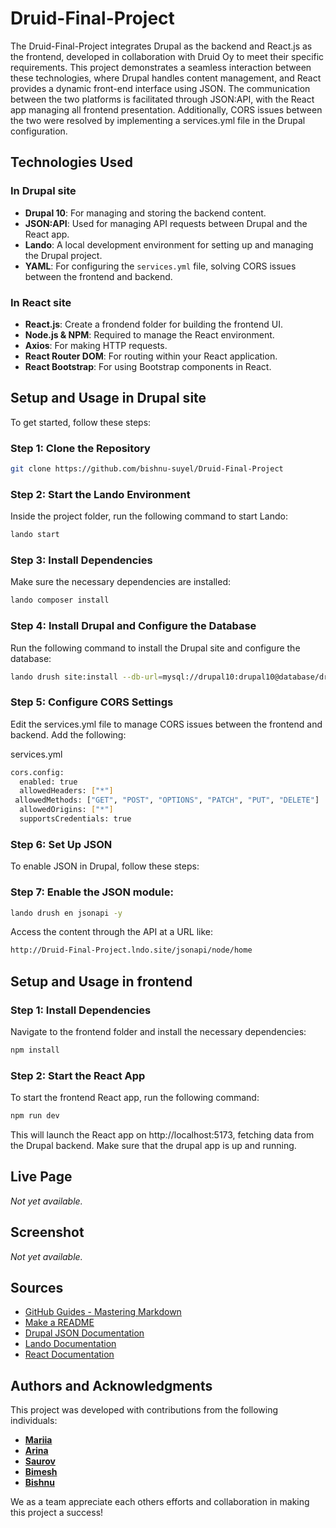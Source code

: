 # Druid-Final-Project

The Druid-Final-Project integrates Drupal as the backend and React.js as the frontend, developed in collaboration with Druid Oy to meet their specific requirements. This project demonstrates a seamless interaction between these technologies, where Drupal handles content management, and React provides a dynamic front-end interface using JSON. The communication between the two platforms is facilitated through JSON:API, with the React app managing all frontend presentation. Additionally, CORS issues between the two were resolved by implementing a services.yml file in the Drupal configuration.

## Technologies Used
### In Drupal site
- **Drupal 10**: For managing and storing the backend content.
- **JSON:API**: Used for managing API requests between Drupal and the React app.
- **Lando**: A local development environment for setting up and managing the Drupal project.
- **YAML**: For configuring the `services.yml` file, solving CORS issues between the frontend and backend.

### In React site
- **React.js**: Create a frondend folder for building the frontend UI.
- **Node.js & NPM**: Required to manage the React environment.
- **Axios**: For making HTTP requests.
- **React Router DOM**: For routing within your React application.
- **React Bootstrap**: For using Bootstrap components in React.

## Setup and Usage in Drupal site 

To get started, follow these steps:

### Step 1: Clone the Repository

```bash
git clone https://github.com/bishnu-suyel/Druid-Final-Project
```

### Step 2: Start the Lando Environment

Inside the project folder, run the following command to start Lando:

```bash
lando start
```

### Step 3: Install Dependencies

Make sure the necessary dependencies are installed:

```bash
lando composer install
```

### Step 4: Install Drupal and Configure the Database

Run the following command to install the Drupal site and configure the database:

```bash
lando drush site:install --db-url=mysql://drupal10:drupal10@database/drupal10 -y
```

### Step 5: Configure CORS Settings

Edit the services.yml file to manage CORS issues between the frontend and backend. Add the following:

services.yml

```bash
cors.config:
  enabled: true
  allowedHeaders: ["*"]
 allowedMethods: ["GET", "POST", "OPTIONS", "PATCH", "PUT", "DELETE"]
  allowedOrigins: ["*"]
  supportsCredentials: true
```

### Step 6: Set Up JSON

To enable JSON
in Drupal, follow these steps:

### Step 7: Enable the JSON module:

```bash
lando drush en jsonapi -y
```

Access the content through the API at a URL like:

```bash
http://Druid-Final-Project.lndo.site/jsonapi/node/home
```
 ## Setup and Usage in frontend

### Step 1: Install Dependencies

Navigate to the frontend folder and install the necessary dependencies:

```bash
npm install
```
### Step 2: Start the React App
To start the frontend React app, run the following command:

```bash
npm run dev
```
This will launch the React app on http://localhost:5173, fetching data from the Drupal backend. Make sure that the drupal app is up and running.

## Live Page

  *Not yet available.*

## Screenshot

  *Not yet available.*

## Sources

- [GitHub Guides - Mastering Markdown](https://docs.github.com/en/get-started/writing-on-github/getting-started-with-writing-and-formatting-on-github/basic-writing-and-formatting-syntax)
- [Make a README](https://www.makeareadme.com/)
- [Drupal JSON Documentation](https://www.drupal.org/docs/core-modules-and-themes/core-modules/jsonapi-module)
- [Lando Documentation](https://docs.lando.dev/getting-started/)
- [React Documentation](https://react.dev/learn)

## Authors and Acknowledgments

This project was developed with contributions from the following individuals:
- **[Mariia](https://github.com/alrammahi-mariia)**  
- **[Arina](https://github.com/Nanao907)**  
- **[Saurov](https://github.com/saurov-paul)**  
- **[Bimesh](https://github.com/Bimesh-1)**  
- **[Bishnu](https://github.com/bishnu-suyel)**  

We as a team appreciate each others efforts and collaboration in making this project a success!
